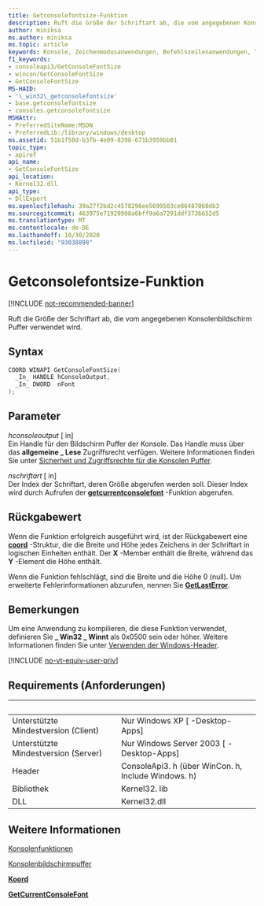 ```yaml
---
title: Getconsolefontsize-Funktion
description: Ruft die Größe der Schriftart ab, die vom angegebenen Konsolenbildschirm Puffer verwendet wird.
author: miniksa
ms.author: miniksa
ms.topic: article
keywords: Konsole, Zeichenmodusanwendungen, Befehlszeilenanwendungen, Terminalanwendungen, Konsolen-API
f1_keywords:
- consoleapi3/GetConsoleFontSize
- wincon/GetConsoleFontSize
- GetConsoleFontSize
MS-HAID:
- '\_win32\_getconsolefontsize'
- base.getconsolefontsize
- consoles.getconsolefontsize
MSHAttr:
- PreferredSiteName:MSDN
- PreferredLib:/library/windows/desktop
ms.assetid: 51b1f58d-b3fb-4e09-8398-671b3959bb01
topic_type:
- apiref
api_name:
- GetConsoleFontSize
api_location:
- Kernel32.dll
api_type:
- DllExport
ms.openlocfilehash: 39a27f2bd2c4578296ee5699503ce86487060db3
ms.sourcegitcommit: 463975e71920908a6bff9a6a7291ddf3736652d5
ms.translationtype: MT
ms.contentlocale: de-DE
ms.lasthandoff: 10/30/2020
ms.locfileid: "93038898"
---
```

# <a name="getconsolefontsize-function"></a>Getconsolefontsize-Funktion

[!INCLUDE [not-recommended-banner](./includes/not-recommended-banner.md)]

Ruft die Größe der Schriftart ab, die vom angegebenen Konsolenbildschirm Puffer verwendet wird.

## <a name="syntax"></a>Syntax

```C
COORD WINAPI GetConsoleFontSize(
  _In_ HANDLE hConsoleOutput,
  _In_ DWORD  nFont
);
```

## <a name="parameters"></a>Parameter

*hconsoleoutput* \[ in\]  
Ein Handle für den Bildschirm Puffer der Konsole. Das Handle muss über das **allgemeine \_ Lese** Zugriffsrecht verfügen. Weitere Informationen finden Sie unter [Sicherheit und Zugriffsrechte für die Konsolen Puffer](console-buffer-security-and-access-rights.md).

*nschriftart* \[ in\]  
Der Index der Schriftart, deren Größe abgerufen werden soll. Dieser Index wird durch Aufrufen der [**getcurrentconsolefont**](getcurrentconsolefont.md) -Funktion abgerufen.

## <a name="return-value"></a>Rückgabewert

Wenn die Funktion erfolgreich ausgeführt wird, ist der Rückgabewert eine [**coord**](coord-str.md) -Struktur, die die Breite und Höhe jedes Zeichens in der Schriftart in logischen Einheiten enthält. Der **X** -Member enthält die Breite, während das **Y** -Element die Höhe enthält.

Wenn die Funktion fehlschlägt, sind die Breite und die Höhe 0 (null). Um erweiterte Fehlerinformationen abzurufen, nennen Sie [**GetLastError**](https://msdn.microsoft.com/library/windows/desktop/ms679360).

## <a name="remarks"></a>Bemerkungen

Um eine Anwendung zu kompilieren, die diese Funktion verwendet, definieren Sie **\_ Win32 \_ Winnt** als 0x0500 sein oder höher. Weitere Informationen finden Sie unter [Verwenden der Windows-Header](https://msdn.microsoft.com/library/windows/desktop/aa383745).

[!INCLUDE [no-vt-equiv-user-priv](./includes/no-vt-equiv-user-priv.md)]

## <a name="requirements"></a>Requirements (Anforderungen)

| &nbsp; | &nbsp; |
|-|-|
| Unterstützte Mindestversion (Client) | Nur Windows XP \[ -Desktop-Apps\] |
| Unterstützte Mindestversion (Server) | Nur Windows Server 2003 \[ -Desktop-Apps\] |
| Header | ConsoleApi3. h (über WinCon. h, Include Windows. h) |
| Bibliothek | Kernel32. lib |
| DLL | Kernel32.dll |

## <a name="see-also"></a>Weitere Informationen

[Konsolenfunktionen](console-functions.md)

[Konsolenbildschirmpuffer](console-screen-buffers.md)

[**Koord**](coord-str.md)

[**GetCurrentConsoleFont**](getcurrentconsolefont.md)
